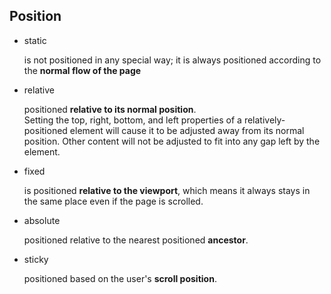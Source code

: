 ## Position
- static

    is not positioned in any special way; it is always positioned according to the **normal flow of the page**
- relative

    positioned **relative to its normal position**.  
    Setting the top, right, bottom, and left properties of a relatively-positioned element will cause it to be adjusted away from its normal position. Other content will not be adjusted to fit into any gap left by the element.
- fixed

    is positioned **relative to the viewport**, which means it always stays in the same place even if the page is scrolled.    
- absolute

    positioned relative to the nearest positioned **ancestor**.   
- sticky

    positioned based on the user's **scroll position**.
    
    
